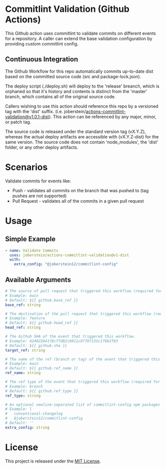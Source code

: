 # Commitlint Validation (Github Actions)

This Github action uses commitlint to validate commits on different events for a repository. A caller can extend the base validation configuration by providing custom commitlint config.

## Continuous Integration

The Github Workflow for this repo automatically commits up-to-date dist based on the committed source code (src and package-lock.json).

The deploy script (./deploy.sh) will deploy to the 'release' breanch, which is orphaned so that it's history and contents is distinct from the 'master' branch, which contains all of the original source code.

Callers wishing to use this action should reference this repo by a versioned tag with the 'dist' suffix. (i.e. joberstein/actions-commitlint-validation@v1.0.1-dist). This action can be referenced by any major, minor, or patch tag.

The source code is released under the standard version tag (vX.Y.Z), whereas the actual deploy artifacts are accessible with (vX.Y.Z-dist) for the same version. The source code does not contain 'node_modules', the 'dist' folder, or any other deploy artifacts.

# Scenarios

Validate commits for events like:

 - Push - validates all commits on the branch that was pushed to (tag pushes are not supported)
 - Pull Request - validates all of the commits in a given pull request

# Usage

## Simple Example

```yaml
- name: Validate Commits
  uses: joberstein/actions-commitlint-validation@v1-dist
  with:
    extra_config: "@joberstein12/commitlint-config"
```

## Available Arguments

```yaml
# The source of pull request that triggered this workflow (required for pull requests).
# Example: main
# Default: ${{ github.base_ref }}
base_ref: string

# The destination of the pull request that triggered this workflow (required for pull requests).
# Example: feature
# Default: ${{ github.head_ref }}
head_ref: string

# The Github SHA of the event that triggered this workflow.
# Example: 42402264176cf7d82c9811c97707133c176b2f63
# Default: ${{ github.sha }}
target_ref: string

# The name of the ref (branch or tag) of the event that triggered this workflow (required for pushes).
# Example: main
# Default: ${{ github.ref_name }}
ref_name: string

# The ref type of the event that triggered this workflow (required for pushes). Only branch refs are validated.
# Example: branch
# Default: ${{ github.ref_type }}
ref_type: string

# An optional newline-separated list of commitlint-config npm packages to install.
# Example: |
#   conventional-changelog
#   @joberstein12/commitlint-config
# Default: ''
extra_config: string
```

# License

This project is released under the [MIT License](LICENSE).